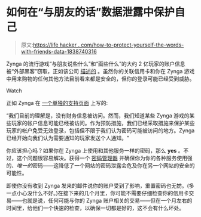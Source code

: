 # 如何在“与朋友的话”数据泄露中保护自己

> 原文:[https://life hacker . com/how-to-protect-yourself-the-words-with-friends-data-1838740316](https://lifehacker.com/how-to-protect-yourself-in-the-words-with-friends-data-1838740316)

Zynga 的流行游戏“与朋友说些什么”和“画些什么”的大约 2 亿玩家的账户信息被“外部黑客”窃取，正如该公司 [描述的](https://investor.zynga.com/news-releases/news-release-details/player-security-announcement) 。虽然你的关联信用卡和你在 Zynga 游戏中用来购物的任何其他方法目前看来都是安全的，但你的登录可能已经受到威胁。

Watch

正如 Zynga 在 [一个单独的支持页面](https://zyngasupport.helpshift.com/a/zynga/?p=all&l=en&s=announcements&f=player-security-announcement) 上写的:

“我们目前的理解是，没有财务信息被访问。然而，我们知道某些 Zynga 游戏的某些玩家的帐户信息可能已经被访问。作为预防措施，我们已经采取措施来保护某些玩家的帐户免受无效登录，包括但不限于我们认为密码可能被访问的地方。Zynga 已经开始向我们认为需要通知的玩家发送个人通知。"

你应该担心吗？如果你在 Zynga 上使用和其他服务一样的密码，那么 **yes** 。不过，这个问题很容易解决。获得一个 [密码管理器](https://lifehacker.com/the-five-best-password-managers-5529133) 并确保你为你的各种服务使用强的、*唯一的*密码——这降低了一个网站的密码泄露会危及你在另一个网站的安全的可能性。

即使你没有收到 Zynga 发来的邮件说你的账户受到了影响，重置密码也无妨。(多一点小心没什么不好。)在接下来的几个月里，你可能不需要仔细检查你的信用卡交易——也就是说，任何可能与你的 Zynga 账户相关的交易——但在一个月左右的时间里，给他们一个快速的检查，以确保一切都是好的，这不会有什么坏处。